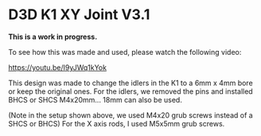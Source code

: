 # D3D K1 XY Joint V3.1

**This is a work in progress.**

To see how this was made and used, please watch the following video:

https://youtu.be/I9yJWq1kYok

This design was made to change the idlers in the K1 to a 6mm x 4mm bore or keep the original ones. For the idlers, we removed the pins and installed BHCS or SHCS M4x20mm... 18mm can also be used.

(Note in the setup shown above, we used M4x20 grub screws instead of a SHCS or BHCS) For the X axis rods, I used M5x5mm grub screws.
